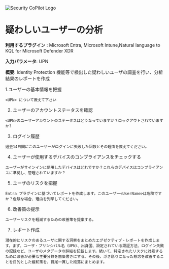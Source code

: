 ![Security CoPilot Logo](https://github.com/ninjyanaka/Copilot-For-Security/blob/main/Promptbook%20samples/ic_fluent_copilot_64_64%402x.png)  
# 疑わしいユーザーの分析

**利用するプラグイン** : Microsoft Entra, Microsoft Intune,Natural language to KQL for Microsoft Defender XDR

**入力パラメータ**: UPN

**概要**: Identity Protection 機能等で検出した疑わしいユーザの調査を行い、分析結果のレポートを作成

1.ユーザーの基本情報を把握
 ```
<UPN> について教えて下さい
 ```
2. ユーザーのアカウントステータスを確認
 ```
<UPN>のユーザーアカウントのステータスはどうなっていますか？ロックアウトされていますか?
 ```
3. ログイン履歴
 ```
過去14日間にこのユーザーがログインに失敗した回数とその理由を教えてください。
 ```
4. ユーザーが使用するデバイスのコンプライアンスをチェックする
```
ユーザーがサインインに使用したデバイスはどれですか？これらのデバイスはコンプライアンスに準拠し、管理されていますか？
```
5. ユーザのリスクを把握 
```
Entra プラグインに基づいてレポートを作成します。このユーザー<UserName>は危険ですか？危険な場合、理由を列挙してください。
```
6. 改善策の提示
```
ユーザーリスクを軽減するための改善策を提案する。
```
7. レポート作成
```
潜在的にリスクのあるユーザに関する洞察をまとめたエグゼクティブ・レポートを作成します。まず、ユーザ・プリンシパル名（UPN）、出身国、設定されている認証方法、ログイン失敗の記録など、ユーザのメタデータの詳細を記載します。続いて、特定されたリスクに対処するために改善が必要な主要分野を箇条書きにする。その後、浮き彫りになった懸念を改善することを目的とした緩和策を、首尾一貫した段落にまとめます。
```
